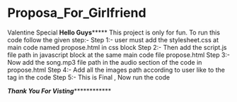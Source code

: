 # Proposa_For_Girlfriend
Valentine Special
************************Hello Guys*****************************
This project is only for fun.
To run this code follow the given step:-
Step 1:- user must add the stylesheet.css at main code named propose.html in css block
Step 2:- Then add the script.js file path in javascript block at the same main code file propose.html
Step 3:- Now add the song.mp3 file path in the audio section of the code in propose.html
Step 4:- Add all the images path according to user like to the <img> tag in the code
Step 5:- This is Final , Now run the code

*******************Thank You For Visting*******************************
